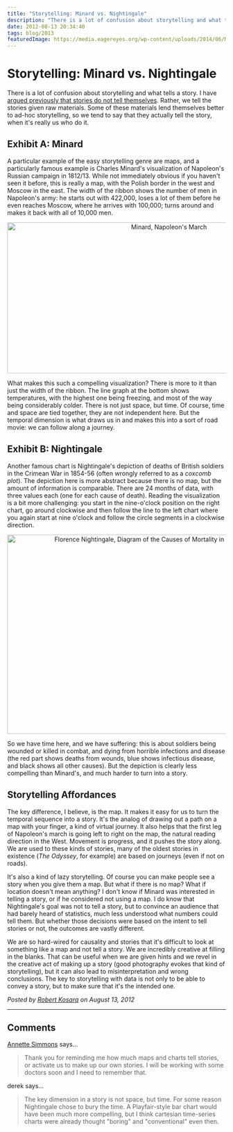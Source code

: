 ```yaml
---
title: "Storytelling: Minard vs. Nightingale"
description: "There is a lot of confusion about storytelling and what tells a story. I have argued previously that stories do not tell themselves. Rather, we tell the stories given raw materials. Some of these materials lend themselves better to ad-hoc storytelling, so we tend to say that they actually tell the story, when it's really us who do it."
date: 2012-08-13 20:34:40
tags: blog/2013
featuredImage: https://media.eagereyes.org/wp-content/uploads/2014/06/Minard-Napoleon.png
---
```


# Storytelling: Minard vs. Nightingale

There is a lot of confusion about storytelling and what tells a story. I have <a title="Stories Don’t Tell Themselves" href="http://eagereyes.org/blog/2010/stories-dont-tell-themselves">argued previously that stories do not tell themselves</a>. Rather, we tell the stories given raw materials. Some of these materials lend themselves better to ad-hoc storytelling, so we tend to say that they actually tell the story, when it's really us who do it.

## Exhibit A: Minard

A particular example of the easy storytelling genre are maps, and a particularly famous example is Charles Minard's visualization of Napoleon's Russian campaign in 1812/13. While not immediately obvious if you haven't seen it before, this is really a map, with the Polish border in the west and Moscow in the east. The width of the ribbon shows the number of men in Napoleon's army: he starts out with 422,000, loses a lot of them before he even reaches Moscow, where he arrives with 100,000; turns around and makes it back with all of 10,000 men.

<p align="center"><img class="aligncenter size-medium wp-image-8238" src="https://media.eagereyes.org/wp-content/uploads/2014/06/Minard-Napoleon.png" alt="Minard, Napoleon's March" width="730" height="348" /></p>

What makes this such a compelling visualization? There is more to it than just the width of the ribbon. The line graph at the bottom shows temperatures, with the highest one being freezing, and most of the way being considerably colder. There is not just space, but time. Of course, time and space are tied together, they are not independent here. But the temporal dimension is what draws us in and makes this into a sort of road movie: we can follow along a journey.

## Exhibit B: Nightingale

Another famous chart is Nightingale's depiction of deaths of British soldiers in the Crimean War in 1854-56 (often wrongly referred to as a <em>coxcomb plot</em>). The depiction here is more abstract because there is no map, but the amount of information is comparable. There are 24 months of data, with three values each (one for each cause of death). Reading the visualization is a bit more challenging: you start in the nine-o'clock position on the right chart, go around clockwise and then follow the line to the left chart where you again start at nine o'clock and follow the circle segments in a clockwise direction.

<p align="center"><img class="aligncenter size-medium wp-image-8239" src="https://media.eagereyes.org/wp-content/uploads/2012/08/Nightingale-mortality1-730x459.jpg" alt="Florence Nightingale, Diagram of the Causes of Mortality in the Army in the East" width="730" height="459" /></p>

So we have time here, and we have suffering: this is about soldiers being wounded or killed in combat, and dying from horrible infections and disease (the red part shows deaths from wounds, blue shows infectious disease, and black shows all other causes). But the depiction is clearly less compelling than Minard's, and much harder to turn into a story.

## Storytelling Affordances

The key difference, I believe, is the map. It makes it easy for us to turn the temporal sequence into a story. It's the analog of drawing out a path on a map with your finger, a kind of virtual journey. It also helps that the first leg of Napoleon's march is going left to right on the map, the natural reading direction in the West. Movement is progress, and it pushes the story along. We are used to these kinds of stories, many of the oldest stories in existence (<em>The Odyssey</em>, for example) are based on journeys (even if not on roads).

It's also a kind of lazy storytelling. Of course you can make people see a story when you give them a map. But what if there is no map? What if location doesn't mean anything? I don't know if Minard was interested in telling a story, or if he considered not using a map. I do know that Nightingale's goal was not to tell a story, but to convince an audience that had barely heard of statistics, much less understood what numbers could tell them. But whether those decisions were based on the intent to tell stories or not, the outcomes are vastly different.

We are so hard-wired for causality and stories that it's difficult to look at something like a map and not tell a story. We are incredibly creative at filling in the blanks. That can be useful when we are given hints and we revel in the creative act of making up a story (good photography evokes that kind of storytelling), but it can also lead to misinterpretation and wrong conclusions. The key to storytelling with data is not only to be able to convey a story, but to make sure that it's the intended one.


_Posted by <a href="/about">Robert Kosara</a> on August 13, 2012_


<aside class="comments">

---
## Comments

<a href="http://www.annettesimmons.com" rel="nofollow noopener" target="_blank">Annette Simmons</a> says…
>	Thank you for reminding me how much maps and charts tell stories, or activate us to make up our own stories.  I will be working with some doctors soon and I need to remember that.

derek says…
>	The key dimension in a story is not space, but time. For some reason Nightingale chose to bury the time. A Playfair-style bar chart would have been much more compelling, but I think cartesian time-series charts were already thought "boring" and "conventional" even then.

</aside>


